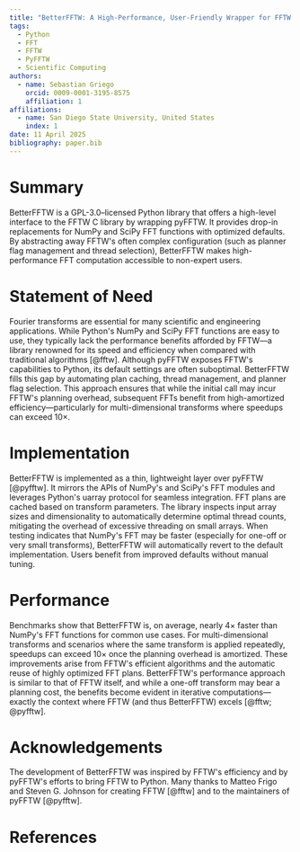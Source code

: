 ```yaml
---
title: "BetterFFTW: A High-Performance, User-Friendly Wrapper for FFTW in Python"
tags:
  - Python
  - FFT
  - FFTW
  - PyFFTW
  - Scientific Computing
authors:
  - name: Sebastian Griego
    orcid: 0009-0001-3195-8575
    affiliation: 1
affiliations:
  - name: San Diego State University, United States
    index: 1
date: 11 April 2025
bibliography: paper.bib
---
```


# Summary

BetterFFTW is a GPL-3.0–licensed Python library that offers a high-level interface to the FFTW C library by wrapping pyFFTW. It provides drop-in replacements for NumPy and SciPy FFT functions with optimized defaults. By abstracting away FFTW's often complex configuration (such as planner flag management and thread selection), BetterFFTW makes high-performance FFT computation accessible to non-expert users.

# Statement of Need

Fourier transforms are essential for many scientific and engineering applications. While Python's NumPy and SciPy FFT functions are easy to use, they typically lack the performance benefits afforded by FFTW—a library renowned for its speed and efficiency when compared with traditional algorithms [@fftw]. Although pyFFTW exposes FFTW's capabilities to Python, its default settings are often suboptimal. BetterFFTW fills this gap by automating plan caching, thread management, and planner flag selection. This approach ensures that while the initial call may incur FFTW's planning overhead, subsequent FFTs benefit from high-amortized efficiency—particularly for multi-dimensional transforms where speedups can exceed 10×.

# Implementation

BetterFFTW is implemented as a thin, lightweight layer over pyFFTW [@pyfftw]. It mirrors the APIs of NumPy's and SciPy's FFT modules and leverages Python's uarray protocol for seamless integration. FFT plans are cached based on transform parameters. The library inspects input array sizes and dimensionality to automatically determine optimal thread counts, mitigating the overhead of excessive threading on small arrays. When testing indicates that NumPy's FFT may be faster (especially for one-off or very small transforms), BetterFFTW will automatically revert to the default implementation. Users benefit from improved defaults without manual tuning.

# Performance

Benchmarks show that BetterFFTW is, on average, nearly 4× faster than NumPy's FFT functions for common use cases. For multi-dimensional transforms and scenarios where the same transform is applied repeatedly, speedups can exceed 10× once the planning overhead is amortized. These improvements arise from FFTW's efficient algorithms and the automatic reuse of highly optimized FFT plans. BetterFFTW's performance approach is similar to that of FFTW itself, and while a one-off transform may bear a planning cost, the benefits become evident in iterative computations—exactly the context where FFTW (and thus BetterFFTW) excels [@fftw; @pyfftw].

# Acknowledgements

The development of BetterFFTW was inspired by FFTW's efficiency and by pyFFTW's efforts to bring FFTW to Python. Many thanks to Matteo Frigo and Steven G. Johnson for creating FFTW [@fftw] and to the maintainers of pyFFTW [@pyfftw].

# References 
